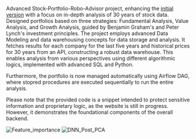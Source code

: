 Advanced Stock-Portfolio-Robo-Advisor project, enhancing the  [initial version](https://github.com/sushantsbelapurkar/Stock-Portfolio-Robo-Advisor) with a focus on in-depth analysis of 30 years of stock data. Designed portfolios based on three strategies: Fundamental Analysis, Value Analysis, and Growth Analysis, guided by Benjamin Graham's and Peter Lynch's investment principles.
The project employs advanced Data Modeling and data warehousing concepts for data storage and analysis. It fetches results for each company for the last five years and historical prices for 30 years from an API, constructing a robust data warehouse. This enables analysis from various perspectives using different algorithmic logics, implemented with advanced SQL and Python.

Furthermore, the portfolio is now managed automatically using Airflow DAG, where stopred procedures are executed sequentially to run the entire analysis.

Please note that the provided code is a snippet intended to protect sensitive information and proprietary logic, as the website is still in progress. However, it demonstrates the foundational components of the overall backend.

![Feature_importance](https://github.com/sushantsbelapurkar/Stock-Portfolio-Robo-Advisor_2.0/assets/59714916/1f3989c2-7236-4e10-9d12-22cd1ff465b8)
![DNN_Post_PCA](https://github.com/sushantsbelapurkar/Stock-Portfolio-Robo-Advisor_2.0/assets/59714916/43a33cc5-cc7c-4a62-8a5d-e3fc3e1741cf)
